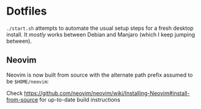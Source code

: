 # Dotfiles

`./start.sh` attempts to automate the usual setup steps for a fresh desktop install.
It _mostly_ works between Debian and Manjaro (which I keep jumping between).

## Neovim

Neovim is now built from source with the alternate path prefix assumed
to be `$HOME/neovim`:

Check https://github.com/neovim/neovim/wiki/Installing-Neovim#install-from-source
for up-to-date build instructions
